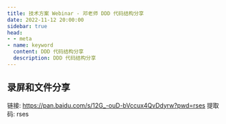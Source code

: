 ```yaml
---
title: 技术方案 Webinar - 邓老师 DDD 代码结构分享
date: 2022-11-12 20:00:00
sidebar: true
head:
- - meta
- name: keyword
  content: DDD 代码结构分享
  description: DDD 代码结构分享
---
```


## 录屏和文件分享

链接: https://pan.baidu.com/s/12G_-ouD-bVccux4QvDdyrw?pwd=rses 提取码: rses 
